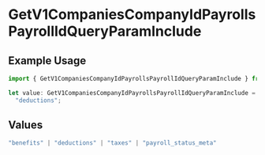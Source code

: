 # GetV1CompaniesCompanyIdPayrollsPayrollIdQueryParamInclude

## Example Usage

```typescript
import { GetV1CompaniesCompanyIdPayrollsPayrollIdQueryParamInclude } from "@gusto/embedded-api/models/operations";

let value: GetV1CompaniesCompanyIdPayrollsPayrollIdQueryParamInclude =
  "deductions";
```

## Values

```typescript
"benefits" | "deductions" | "taxes" | "payroll_status_meta"
```